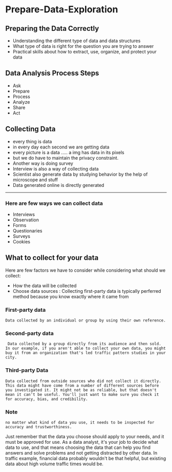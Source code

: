 # Prepare-Data-Exploration
## Preparing the Data Correctly 
+ Understanding the different type of data and data structures
+ What type of data is right for the question you are trying to answer
+ Practical skills about how to extract, use, organize, and protect your data
## Data Analysis Process Steps
+ Ask
+ Prepare
+ Process
+ Analyze
+ Share
+ Act
## Collecting Data
+ every thing is data
+ in every day each second we are getting data 
+ every picture is a data ..... a img has data in its pixels
+ but we do have to maintain the privacy constraint.
+ Another way is doing survey
+ Interview is also a way of collecting data
+ Scientist also generate data by studying behavior by the help of microscope and stuff
+ Data generated online is directly generated

<hr>

### Here are few ways we can collect data
+ Interviews
+ Observation
+ Forms
+ Questionaries
+ Surveys
+ Cookies
## What to collect for your data  
Here are few factors we have to consider while considering what should we collect:  
+ How the data will be collected
+ Choose data sources : Collecting first-party data is typically perferred method because you know exactly where it came from

### First-party data
``
Data collected by an individual or group by using their own reference.
``
### Second-party data
`` 
Data collected by a group directly from its audience and then sold. In our example, if you aren't able to collect your own data, you might buy it from an organization that's led traffic pattern studies in your city.
 ``
 ### Third-party Data
 ``
 Data collected from outside sources who did not collect it directly. This data might have come from a number of different sources before you investigated it. It might not be as reliable, but that doesn't mean it can't be useful. You'll just want to make sure you check it for accuracy, bias, and credibility.
 ``
 ### Note
 ``
 no matter what kind of data you use, it needs to be inspected for accuracy and trustworthiness.
 ``  
   
Just remember that the data you choose should apply to your needs, and it must be approved for use. As a data analyst, it's your job to decide what data to use, and that means choosing the data that can help you find answers and solve problems and not getting distracted by other data. In traffic example, financial data probably wouldn't be that helpful, but existing data about high volume traffic times would be.
 
